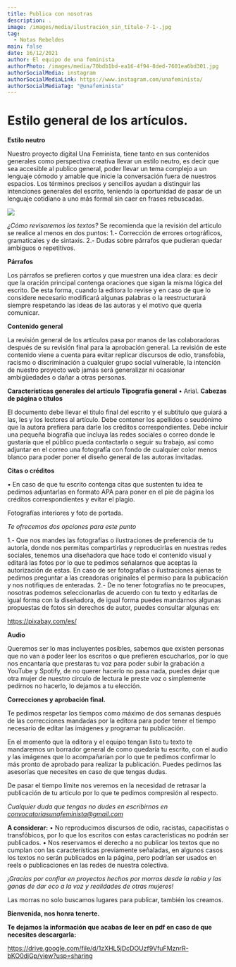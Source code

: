 ```yaml
---
title: Publica con nosotras
description: .
image: /images/media/ilustración_sin_título-7-1-.jpg
tag:
  - Notas Rebeldes
main: false
date: 16/12/2021
author: El equipo de una feminista
authorPhoto: /images/media/70bdb1bd-ea16-4f94-8ded-7601ea6bd301.jpg
authorSocialMedia: instagram
authorSocialMediaLink: https://www.instagram.com/unafeminista/
authorSocialMediaTag: "@unafeminista"
---
```

# Estilo general de los artículos.

**Estilo neutro**

Nuestro proyecto digital Una Feminista, tiene tanto en sus contenidos generales como perspectiva creativa llevar un estilo neutro, es decir que sea accesible al publico general, poder llevar un tema complejo a un lenguaje cómodo y amable que inicie la conversación fuera de nuestros espacios. Los términos precisos y sencillos ayudan a distinguir las intenciones generales del escrito, teniendo la oportunidad de pasar de un lenguaje cotidiano a uno más formal sin caer en frases rebuscadas.

![](/images/media/ilustración_sin_título-1-1-.jpg)

*¿Cómo revisaremos los textos?*
Se recomienda que la revisión del artículo se realice al menos en dos puntos:
1.- Corrección de errores ortográficos, gramaticales y de sintaxis. 
2.- Dudas sobre párrafos que pudieran quedar ambiguos o repetitivos.

**Párrafos**

Los párrafos se prefieren cortos y que muestren una idea clara: es decir que la oración principal contenga oraciones que sigan la misma lógica del escrito. De esta forma, cuando la editora lo revise y en caso de que lo considere necesario modificará algunas palabras o la reestructurará siempre respetando las ideas de las autoras y el motivo que quería comunicar. 

**Contenido general**

La revisión general de los artículos pasa por manos de las colaboradoras después de su revisión final para la aprobación general. La revisión de este contenido viene a cuenta para evitar replicar discursos de odio, transfobia, racismo o discriminación a cualquier grupo social vulnerable, la intención de nuestro proyecto web jamás será generalizar ni ocasionar ambigüedades o dañar a otras personas.


**Características generales del artículo**
**Tipografía general** 
•	 Arial.
**Cabezas de página o títulos** 

El documento debe llevar el titulo final del escrito y el subtítulo que guiará a las, les y los lectores al artículo.
Debe contener los apellidos o seudónimo que la autora prefiera para darle los créditos correspondientes.
Debe incluir una pequeña biografía que incluya las redes sociales o correo donde le gustaría que el público pueda contactarla o seguir su trabajo, así como adjuntar en el correo una fotografía con fondo de cualquier color menos blanco para poder poner el diseño general de las autoras invitadas.

**Citas o créditos**

•	En caso de que tu escrito contenga citas que sustenten tu idea te pedimos adjuntarlas en formato APA para poner en el pie de página los créditos correspondientes y evitar el plagio.

Fotografías interiores y foto de portada.

 *Te ofrecemos dos opciones para este punto*

1.- Que nos mandes las fotografías o ilustraciones de preferencia de tu autoría, donde nos permitas compartirlas y reproducirlas en nuestras redes sociales, tenemos una diseñadora que hace todo el contenido visual y editará las fotos por lo que te pedimos señalarnos que aceptas la autorización de estas. En caso de ser fotografías o ilustraciones ajenas te pedimos preguntar a las creadoras originales el permiso para la publicación y nos notifiques de enteradas.
2.- De no tener fotografías no te preocupes, nosotras podemos seleccionarlas de acuerdo con tu texto y editarlas de igual forma con la diseñadora, de igual forma puedes mandarnos algunas propuestas de fotos sin derechos de autor, puedes consultar algunas en:

https://pixabay.com/es/

**Audio**

Queremos ser lo mas incluyentes posibles, sabemos que existen personas que no van a poder leer los escritos o que prefieren escucharlos, por lo que nos encantaría que prestaras tu voz para poder subir la grabación a YouTube y Spotify, de no querer hacerlo no pasa nada, puedes dejar que otra mujer de nuestro circulo de lectura le preste voz o simplemente pedirnos no hacerlo, lo dejamos a tu elección.

**Correcciones y aprobación final.**

Te pedimos respetar los tiempos como máximo de dos semanas después de las correcciones mandadas por la editora para poder tener el tiempo necesario de editar las imágenes y programar tu publicación. 

En el momento que la editora y el equipo tengan listo tu texto te mandaremos un borrador general de como quedaría tu escrito, con el audio y las imágenes que lo acompañarían por lo que te pedimos confirmar lo más pronto de aprobado para realizar la publicación.  Puedes pedirnos las asesorías que necesites en caso de que tengas dudas.

De pasar el tiempo límite nos veremos en la necesidad de retrasar la publicación de tu articulo por lo que te pedimos compresión al respecto.

*Cualquier duda que tengas no dudes en escribirnos en convocatoriasunafeminista@gmail.com* 

**A considerar:**
•	No reproducimos discursos de odio, racistas, capacitistas o transfóbicos, por lo que los escritos con estas características no podrán ser publicados.
•	Nos reservamos el derecho a no publicar los textos que no cumplan con las características previamente señaladas, en algunos casos los textos no serán publicados en la página, pero podrían ser usados en reels o publicaciones en las redes de nuestra colectiva.

*¡Gracias por confiar en proyectos hechos por morras desde la rabia y las ganas de dar eco a la voz y realidades de otras mujeres!*

Las morras no solo buscamos lugares para publicar, también los creamos.

**Bienvenida, nos honra tenerte.**

**Te dejamos la información que acabas de leer en pdf en caso de que necesites descargarla:**

<https://drive.google.com/file/d/1zXHL5jDcDOUzf9VfuFMznrR-bKO0djGp/view?usp=sharing>